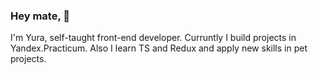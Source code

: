 ### Hey mate, 👋

I'm Yura, self-taught front-end developer. Curruntly I build projects in Yandex.Practicum. Also I learn TS and Redux and apply new skills in pet projects.

<img width="16px" src="https://img.icons8.com/color/48/000000/javascript--v1.png"/>
